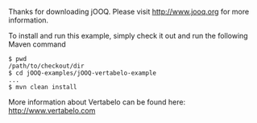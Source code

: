 Thanks for downloading jOOQ.
Please visit http://www.jooq.org for more information.

To install and run this example, simply check it out and run the following Maven command

```
$ pwd
/path/to/checkout/dir
$ cd jOOQ-examples/jOOQ-vertabelo-example
...
$ mvn clean install
```

More information about Vertabelo can be found here: http://www.vertabelo.com